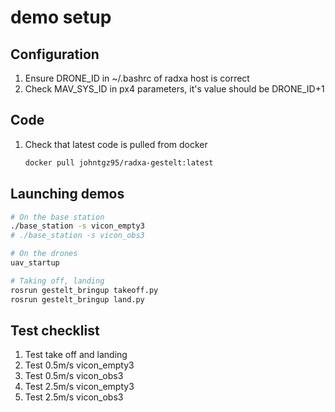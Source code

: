 # demo setup

## Configuration
1. Ensure DRONE_ID in ~/.bashrc of radxa host is correct
2. Check MAV_SYS_ID in px4 parameters, it's value should be DRONE_ID+1

## Code
1. Check that latest code is pulled from docker
    ```bash
    docker pull johntgz95/radxa-gestelt:latest
    ```

## Launching demos
```bash
# On the base station 
./base_station -s vicon_empty3
# ./base_station -s vicon_obs3

# On the drones
uav_startup

# Taking off, landing
rosrun gestelt_bringup takeoff.py
rosrun gestelt_bringup land.py
```

## Test checklist
1. Test take off and landing
2. Test 0.5m/s vicon_empty3
3. Test 0.5m/s vicon_obs3
4. Test 2.5m/s vicon_empty3
5. Test 2.5m/s vicon_obs3


